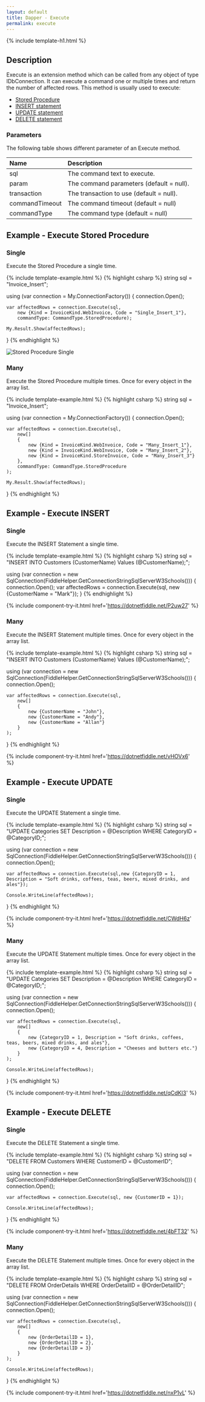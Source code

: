 ```yaml
---
layout: default
title: Dapper - Execute 
permalink: execute
---
```


{% include template-h1.html %}

## Description
Execute is an extension method which can be called from any object of type IDbConnection. It can execute a command one or multiple times and return the number of affected rows. This method is usually used to execute:
- [Stored Procedure](#example---execute-stored-procedure)
- [INSERT statement](#example---execute-insert)
- [UPDATE statement](#example---execute-update)
- [DELETE statement](#example---execute-delete)

### Parameters
The following table shows different parameter of an Execute method.

| Name | Description |
| :--- | :---------- |
| sql            | The command text to execute. |
| param          | The command parameters (default = null). |
| transaction    | The transaction to use (default = null). |
| commandTimeout | The command timeout (default = null) |
| commandType    | The command type (default = null) |

## Example - Execute Stored Procedure

### Single
Execute the Stored Procedure a single time.


{% include template-example.html %} {% highlight csharp %}
string sql = "Invoice_Insert";

using (var connection = My.ConnectionFactory())
{
    connection.Open();

    var affectedRows = connection.Execute(sql,
        new {Kind = InvoiceKind.WebInvoice, Code = "Single_Insert_1"},
        commandType: CommandType.StoredProcedure);

    My.Result.Show(affectedRows);
}
{% endhighlight %}

<img src="images/3-anonynous-entity.png" alt="Stored Procedure Single" />

### Many
Execute the Stored Procedure multiple times. Once for every object in the array list.


{% include template-example.html %} {% highlight csharp %}
string sql = "Invoice_Insert";

using (var connection = My.ConnectionFactory())
{
    connection.Open();

    var affectedRows = connection.Execute(sql,
        new[]
        {
            new {Kind = InvoiceKind.WebInvoice, Code = "Many_Insert_1"},
            new {Kind = InvoiceKind.WebInvoice, Code = "Many_Insert_2"},
            new {Kind = InvoiceKind.StoreInvoice, Code = "Many_Insert_3"}
        },
        commandType: CommandType.StoredProcedure
    );

    My.Result.Show(affectedRows);
}
{% endhighlight %}

## Example - Execute INSERT

### Single
Execute the INSERT Statement a single time.


{% include template-example.html %} {% highlight csharp %}
string sql = "INSERT INTO Customers (CustomerName) Values (@CustomerName);";

using (var connection = new SqlConnection(FiddleHelper.GetConnectionStringSqlServerW3Schools()))
{
	connection.Open();
	var affectedRows = connection.Execute(sql, new {CustomerName = "Mark"});
}
{% endhighlight %}

{% include component-try-it.html href='https://dotnetfiddle.net/P2uw27' %}

### Many
Execute the INSERT Statement multiple times. Once for every object in the array list.


{% include template-example.html %} {% highlight csharp %}
string sql = "INSERT INTO Customers (CustomerName) Values (@CustomerName);";

using (var connection = new SqlConnection(FiddleHelper.GetConnectionStringSqlServerW3Schools()))
{
	connection.Open();
	
	var affectedRows = connection.Execute(sql,
 		new[]
 		{
     		new {CustomerName = "John"},
     		new {CustomerName = "Andy"},
     		new {CustomerName = "Allan"}
 		}
	);	
}
{% endhighlight %}

{% include component-try-it.html href='https://dotnetfiddle.net/vHOVx6' %}

## Example - Execute UPDATE

### Single
Execute the UPDATE Statement a single time.


{% include template-example.html %} {% highlight csharp %}
string sql = "UPDATE Categories SET Description = @Description WHERE CategoryID = @CategoryID;";

using (var connection = new SqlConnection(FiddleHelper.GetConnectionStringSqlServerW3Schools()))
{
	connection.Open();
	
	var affectedRows = connection.Execute(sql,new {CategoryID = 1, Description = "Soft drinks, coffees, teas, beers, mixed drinks, and ales"});

	Console.WriteLine(affectedRows);
}
{% endhighlight %}

{% include component-try-it.html href='https://dotnetfiddle.net/CWdH6z' %}

### Many
Execute the UPDATE Statement multiple times. Once for every object in the array list.


{% include template-example.html %} {% highlight csharp %}
string sql = "UPDATE Categories SET Description = @Description WHERE CategoryID = @CategoryID;";

using (var connection = new SqlConnection(FiddleHelper.GetConnectionStringSqlServerW3Schools()))
{
	connection.Open();
	
	var affectedRows = connection.Execute(sql,
 		new[]
 		{
     		new {CategoryID = 1, Description = "Soft drinks, coffees, teas, beers, mixed drinks, and ales"},
     		new {CategoryID = 4, Description = "Cheeses and butters etc."}
 		}
	);

	Console.WriteLine(affectedRows);
	
}
{% endhighlight %}

{% include component-try-it.html href='https://dotnetfiddle.net/qCdKI3' %}

## Example - Execute DELETE

### Single
Execute the DELETE Statement a single time.


{% include template-example.html %} {% highlight csharp %}
string sql = "DELETE FROM Customers WHERE CustomerID = @CustomerID";

using (var connection = new SqlConnection(FiddleHelper.GetConnectionStringSqlServerW3Schools()))
{
	connection.Open();
	
	var affectedRows = connection.Execute(sql, new {CustomerID = 1});

	Console.WriteLine(affectedRows);
}
{% endhighlight %}

{% include component-try-it.html href='https://dotnetfiddle.net/4bFT32' %}

### Many
Execute the DELETE Statement multiple times. Once for every object in the array list.


{% include template-example.html %} {% highlight csharp %}
string sql = "DELETE FROM OrderDetails WHERE OrderDetailID = @OrderDetailID";

using (var connection = new SqlConnection(FiddleHelper.GetConnectionStringSqlServerW3Schools()))
{
	connection.Open();
	
	var affectedRows = connection.Execute(sql, 
		new[]
 		{
     		new {OrderDetailID = 1},
     		new {OrderDetailID = 2},
     		new {OrderDetailID = 3}
 		}
	);

	Console.WriteLine(affectedRows);
}
{% endhighlight %}

{% include component-try-it.html href='https://dotnetfiddle.net/nxP1vL' %}